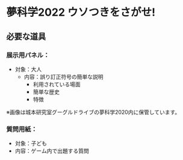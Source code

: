 # 夢科学2022 ウソつきをさがせ!

## 必要な道具

### 展示用パネル：

- 対象：大人
  - 内容：誤り訂正符号の簡単な説明
    - 利用されている場面
    - 簡単な歴史
    - 特徴

※画像は城本研究室グーグルドライブの夢科学2020内に保管しています。

### 質問用紙：

- 対象：子ども
- 内容：ゲーム内で出題する質問
